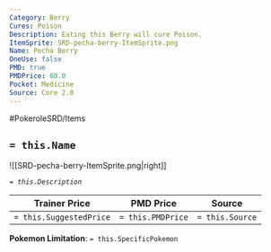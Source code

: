 ```yaml
---
Category: Berry
Cures: Poison
Description: Eating this Berry will cure Poison.
ItemSprite: SRD-pecha-berry-ItemSprite.png
Name: Pecha Berry
OneUse: false
PMD: true
PMDPrice: 60.0
Pocket: Medicine
Source: Core 2.0
---
```


#PokeroleSRD/Items

## `= this.Name`

![[SRD-pecha-berry-ItemSprite.png|right]]

*`= this.Description`*

| Trainer Price           | PMD Price         | Source | 
| ----------------------- | ----------------- | ------ |
| `= this.SuggestedPrice` | `= this.PMDPrice` | `= this.Source`

**Pokemon Limitation**: `= this.SpecificPokemon`
